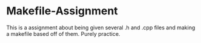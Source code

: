 # Makefile-Assignment
This is a assignment about being given several .h and .cpp files and making a makefile based off of them. Purely practice. 